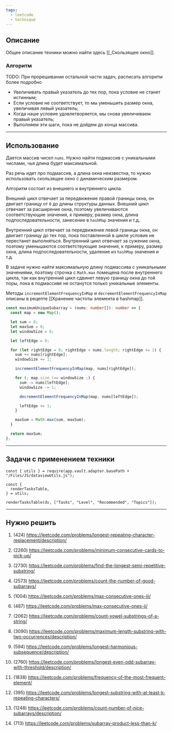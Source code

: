 ```yaml
---
tags:
  - leetcode
  - technique
---
```

## Описание

Общее описание техники можно найти здесь [[_Скользящее окно]].
### Алгоритм

TODO: При прорешивании остальной части задач, расписать алгоритм более подробно

- Увеличивать правый указатель до тех пор, пока условие не станет истинным;
- Если условие не соответствует, то мы уменьшить размер окна, увеличивая левый указатель;
- Когда наше условие удовлетворяется, мы снова увеличиваем правый указатель;
- Выполняем эти шаги, пока не дойдем до конца массива.

---
## Использование

Дается массив чисел `nums`. Нужно найти подмассив с уникальными числами, чья длина будет максимальной. 

Раз речь идет про подмассив, а длина окна неизвестна, то нужно использовать  скользящее окно с динамическим размером.

Алгоритм состоит из внешнего и внутреннего цикла. 

Внешний цикл отвечает за передвижение правой границы окна, он двигает границу от `0` до длины структуры данных. Внешний цикл отвечает за расширение окна, поэтому увеличиваются соответствующие значения, к примеру, размер окна, длина подпоследовательности, занесение в `hashMap` значения и т.д.

Внутренний цикл отвечает за передвижение левой границы окна, он двигает границу до тех пор, пока поставленной в цикле условие не перестанет выполняться. Внутренний цикл отвечает за сужение окна, поэтому уменьшаются соответствующие значения, к примеру, размер окна, длина подпоследовательности, удаление из `hashMap` значения и т.д.

В задаче нужно найти максимальную длину подмассива с уникальными значениями, поэтому строчка с `Math.max` помещена после внутреннего цикла, так как внутренний цикл сдвинет левую границу окна до той поры, пока в подмассиве не останутся только уникальные элементы.

Методы `incrementElementFrequencyInMap` и `decrementElementFrequencyInMap` описаны в рецепте [[Хранение частоты элемента в hashmap]].

```typescript
const maximumUniqueSubarray = (nums: number[]): number => {
  const map = new Map();

  let sum = 0;
  let maxSum = 0;
  let windowSize = 0;

  let leftEdge = 0;

  for (let rightEdge = 0; rightEdge < nums.length; rightEdge += 1) {
    sum += nums[rightEdge];
    windowSize += 1;

    incrementElementFrequencyInMap(map, nums[rightEdge]);

    for (; map.size !== windowSize ;) {
      sum -= nums[leftEdge];
      windowSize -= 1;

      decrementElementFrequencyInMap(map, nums[leftEdge]);

      leftEdge += 1;
    }

    maxSum = Math.max(sum, maxSum);
  }

  return maxSum;
};
```

---
## Задачи с применением техники

```dataviewjs
const { utils } = require(app.vault.adapter.basePath + "/Files/JS/dataviewUtils.js");

const {
  renderTasksTable,
} = utils;

renderTasksTable(dv, ["Tasks", "Level", "Recommended", "Topics"]);
```

---
## Нужно решить

1. (424) https://leetcode.com/problems/longest-repeating-character-replacement/description/
2. (2260) https://leetcode.com/problems/minimum-consecutive-cards-to-pick-up/
3. (2730) https://leetcode.com/problems/find-the-longest-semi-repetitive-substring/
4. (2573) https://leetcode.com/problems/count-the-number-of-good-subarrays/
5. (1004) https://leetcode.com/problems/max-consecutive-ones-iii/
6. (487) https://leetcode.com/problems/max-consecutive-ones-ii/
7. (2062) https://leetcode.com/problems/count-vowel-substrings-of-a-string/
8. (3090) https://leetcode.com/problems/maximum-length-substring-with-two-occurrences/description/
9. (594) https://leetcode.com/problems/longest-harmonious-subsequence/description/
10. (2760) https://leetcode.com/problems/longest-even-odd-subarray-with-threshold/description/
11. (1838) https://leetcode.com/problems/frequency-of-the-most-frequent-element/
12. (395) https://leetcode.com/problems/longest-substring-with-at-least-k-repeating-characters/
13. (1248) https://leetcode.com/problems/count-number-of-nice-subarrays/description/

1. (713) https://leetcode.com/problems/subarray-product-less-than-k/